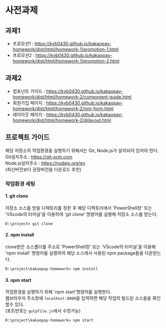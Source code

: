 
# 사전과제

## 과제1
- 프로모션1 : https://kyb0430.github.io/kakaopay-homework/dist/html/homework-1/promotion-1.html
- 프로모션2 : https://kyb0430.github.io/kakaopay-homework/dist/html/homework-1/promotion-2.html


## 과제2
- 컴포넌트 가이드 : https://kyb0430.github.io/kakaopay-homework/dist/html/homework-2/component-guide.html
- 회원가입 페이지 : https://kyb0430.github.io/kakaopay-homework/dist/html/homework-2/join-form.html
- 레이아웃 페이지 : https://kyb0430.github.io/kakaopay-homework/dist/html/homework-2/@layout.html

## 프로젝트 가이드

해당 저장소의 작업환경을 실행하기 위해서는 Git, Node.js가 설치되어 있어야 한다.  
Git설치주소 : https://git-scm.com  
Node.js설치주소 : https://nodejs.org/en  
(최신버전보다 권장버전을 다운로드 추천)  

### 작업환경 세팅

#### 1. git clone
저장소 소스를 받을 디렉토리를 정한 후 해당 디렉토리에서 'PowerShell창' 또는 'VScode의 터미널'을 이용하여 'git clone' 명령어를 실행해 저장소 소스를 받는다.
```
D:\project> git clone
```

#### 2. npm install
clone받은 소스폴더를 주소로 'PowerShell창' 또는 'VScode의 터미널'을 이용해 'npm install' 명령어를 실행하여 해당 소스에서 사용된 npm package들을 다운받는다.
```
D:\project\kakaopay-homework> npm install
```

#### 3. npm start
작업환경을 실행하기 위해 'npm start'명령어를 실행한다.  
웹브라우저 주소창에 `localhost:8000`을 입력하면 해당 작업의 빌드된 소스들을 확인할수 있다.  
(포트번호는 `gulpfile.js`에서 수정가능)
```
D:\project\kakaopay-homework> npm start
```